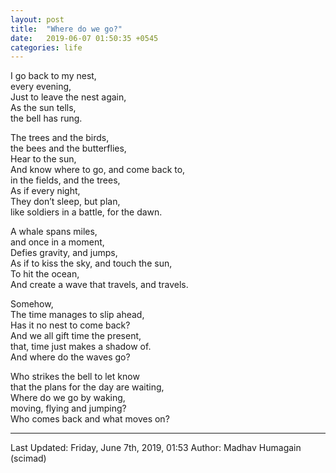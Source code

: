 ```yaml
---
layout: post
title:  "Where do we go?"
date:   2019-06-07 01:50:35 +0545
categories: life
---
```

I go back to my nest,  
every evening,  
Just to leave the nest again,  
As the sun tells,  
the bell has rung.  

The trees and the birds,  
the bees and the butterflies,  
Hear to the sun,  
And know where to go, and come back to,  
in the fields, and the trees,  
As if every night,  
They don’t sleep, but plan,  
like soldiers in a battle, for the dawn.  

A whale spans miles,  
and once in a moment,  
Defies gravity, and jumps,  
As if to kiss the sky, and touch the sun,  
To hit the ocean,  
And create a wave that travels, and travels.  

Somehow,  
The time manages to slip ahead,  
Has it no nest to come back?  
And we all gift time the present,  
that, time just makes a shadow of.  
And where do the waves go?  

Who strikes the bell to let know  
that the plans for the day are waiting,  
Where do we go by waking,  
moving, flying and jumping?  
Who comes back and what moves on?  

----------
Last Updated: Friday, June 7th, 2019, 01:53
Author: Madhav Humagain (scimad)
